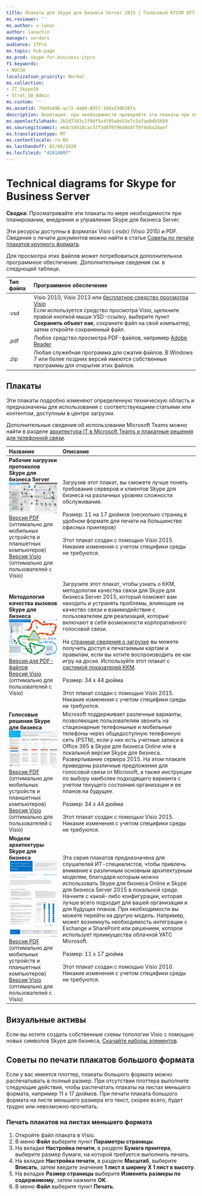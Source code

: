 ```yaml
---
title: Плакаты для Skype для бизнеса Server 2015 | Голосовой КТСОП Office 365
ms.reviewer: ''
ms.author: v-lanac
author: lanachin
manager: serdars
audience: ITPro
ms.topic: hub-page
ms.prod: skype-for-business-itpro
f1.keywords:
- NOCSH
localization_priority: Normal
ms.collection:
- IT_Skype16
- Strat_SB_Admin
ms.custom: ''
ms.assetid: 7b6da49b-ac72-4ab0-8957-166e330b38fa
description: Аннотация. при необходимости проверяйте эти плакаты при планировании, внедрении и управлении Skype для бизнеса Server.
ms.openlocfilehash: 2b2d7383c2f9df5c4f05a0e53e7c5afae0db5609
ms.sourcegitcommit: e64c50818cac37f3d6f0f96d0d4ff0f4bba24aef
ms.translationtype: MT
ms.contentlocale: ru-RU
ms.lasthandoff: 02/06/2020
ms.locfileid: "41814097"
---
```

# <a name="technical-diagrams-for-skype-for-business-server"></a>Technical diagrams for Skype for Business Server

**Сводка:** Просматривайте эти плакаты по мере необходимости при планировании, внедрении и управлении Skype для бизнеса Server.

Эти ресурсы доступны в форматах Visio (.vsdx) (Visio 2015) и PDF. Сведения о печати документов можно найти в статье [Советы по печати плакатов крупного формата](technical-diagrams.md#tips).

Для просмотра этих файлов может потребоваться дополнительное программное обеспечение. Дополнительные сведения см. в следующей таблице.

|Тип файла|Программное обеспечение|
|:--- |:--- |
|.vsd |Visio 2010, Visio 2013 или [бесплатное средство просмотра Visio](https://go.microsoft.com/fwlink/p/?LinkId=393676) <br/> Если используется средство просмотра Visio, щелкните правой кнопкой мыши VSD-ссылку, выберите пункт **Сохранить объект как**, сохраните файл на свой компьютер, затем откройте сохраненный файл. |
|.pdf |Любое средство просмотра PDF-файлов, например [Adobe Reader](https://go.microsoft.com/fwlink/p/?LinkId=393675) |
|.zip |Любая служебная программа для сжатия файлов. В Windows 7 или более поздних версий имеются собственные программы для открытия этих файлов. |

## <a name="posters"></a>Плакаты

Эти плакаты подробно изменяют определенную техническую область и предназначены для использования с соответствующими статьями или контентом, доступным в центре загрузки.

Дополнительные сведения об использовании Microsoft Teams можно найти в разделе [архитектура IT в Microsoft Teams и плакатные решения для телефонной связи](https://docs.microsoft.com/MicrosoftTeams/teams-architecture-solutions-posters).

|Название|Описание|
|:---|:---|
|**Рабочие нагрузки протоколов Skype для бизнеса Server** <br/>![Плакат с рабочими нагрузками для протокола SfB](media/0dccf933-eab3-4793-a8a4-4f6b9b0b4fa0.png)<br/>[Версия PDF](https://go.microsoft.com/fwlink/p/?LinkId=550989) (оптимально для мобильных устройств и планшетных компьютеров) <br/> [Версия Visio](https://go.microsoft.com/fwlink/p/?LinkId=550991) (оптимально для пользователей с Visio) |Загрузив этот плакат, вы сможете лучше понять требования серверов и клиентов Skype для бизнеса на различных уровнях сложности обслуживания.<br/> <br/> Размер: 11 на 17 дюймов (несколько страниц в удобном формате для печати на большинстве офисных принтеров) <br/> <br/> Этот плакат создан с помощью Visio 2015. Никакие изменения с учетом специфики среды не требуются. |
|**Методология качества вызовов Skype для бизнеса** <br/> ![Методология качества связи (для мобильных устройств и планшетных компьютеров) —](media/69d33707-8dc4-446a-8d72-0a77be59a64a.png)[Версия для PDF-файлов](https://go.microsoft.com/fwlink/p/?LinkId=617899) <br/> [Версия Visio](https://go.microsoft.com/fwlink/p/?LinkId=617900) (оптимально для пользователей с Visio) |Загрузите этот плакат, чтобы узнать о ККМ, методологии качества связи для Skype для бизнеса Server 2015, который поможет вам находить и устранять проблемы, влияющие на качество связи и взаимодействие с пользователем для реализаций, которые включают в себя возможности корпоративного голосовой связи. <br/> <br/> На [странице сведения о загрузке](https://go.microsoft.com/fwlink/p/?LinkId=617898) вы можете получить доступ к печатаемым картам и правилам, если вы хотите воспроизводить ее как игру на доске. Используйте этот плакат с [системой показателей ККМ](https://go.microsoft.com/fwlink/p/?LinkId=617904). <br/><br/> Размер: 34 х 44 дюйма <br/> <br/> Этот плакат создан с помощью Visio 2015. Никакие изменения с учетом специфики среды не требуются. |
|**Голосовые решения Skype для бизнеса** <br/> ![Планирование решений голосовой связи](media/1d3371f3-d554-4d6b-ac4f-a927bbe50b26.png) <br/> [Версия PDF](https://go.microsoft.com/fwlink/?linkid=869123) (оптимально для мобильных устройств и планшетных компьютеров) <br/> [Версия Visio](https://go.microsoft.com/fwlink/?linkid=869124) (оптимально для пользователей с Visio) |Microsoft поддерживает различные варианты, позволяющие пользователям звонить на стационарные телефоныные и мобильные телефоны через общедоступную телефонную сеть (PSTN), если у них есть учетные записи в Office 365 в Skype для бизнеса Online или в локальной версии Skype для бизнеса. Развертывание сервера 2015. На этом плакате приведены различные предложения для голосовой связи от Microsoft, а также инструкции по выбору наиболее подходящего варианта с учетом текущего состояния организации и ее планов на будущее. <br/> <br/> Размер: 34 х 44 дюйма <br/><br/> Этот плакат создан с помощью Visio 2015. Никакие изменения с учетом специфики среды не требуются. |
|**Модели архитектуры Skype для бизнеса** <br/> ![Модели архитектуры Skype для бизнеса](media/0734153f-af7b-4cf3-b095-96bdd1de3fb0.png) <br/> [Версия PDF](https://go.microsoft.com/fwlink/?linkid=869125) (оптимально для мобильных устройств и планшетных компьютеров) <br/> [Версия Visio](https://go.microsoft.com/fwlink/?linkid=869126) (оптимально для пользователей с Visio) |Эта серия плакатов предназначена для слушателей ИТ-специалистов, чтобы привлечь внимание к различным основным архитектурным моделям, благодаря которым можно использовать Skype для бизнеса Online и Skype для бизнеса Server 2015 в локальной среде. Начните с какой-либо конфигурации, которая лучше всего подходит для вашей организации и для будущих планов. При необходимости вы можете перейти на другую модель. Например, может возникнуть необходимость интеграции с Exchange и SharePoint или решением, которое использует преимущества облачной УАТС Microsoft. <br/><br/> Размер: 11 х 17 дюйма <br/><br/> Этот плакат создан с помощью Visio 2010. Никакие изменения с учетом специфики среды не требуются. |

## <a name="visual-assets"></a>Визуальные активы

Если вы хотите создать собственные схемы топологии Visio с помощью новых символов Skype для бизнеса, [Скачайте наборы элементов](https://go.microsoft.com/fwlink/p/?LinkId=550985).

## <a name="tips-for-printing-large-format-posters"></a>Советы по печати плакатов большого формата

<a name="tips"> </a>

Если у вас имеется плоттер, плакаты большого формата можно распечатывать в полный размер. При отсутствии плоттера выполните следующие действия, чтобы распечатать плакаты на листах меньшего формата, например 11 x 17 дюймов. При печати плаката большого формата на листе меньшего размера его текст, скорее всего, будет трудно или невозможно прочитать.

### <a name="print-posters-on-smaller-paper"></a>Печать плакатов на листах меньшего формата

1. Откройте файл плаката в Visio.
2. В меню **Файл** выберите пункт **Параметры страницы**.
3. На вкладке **Настройка печати**, в разделе **Бумага принтера**, выберите размер бумаги, на которой требуется выполнить печать.
4. На вкладке **Настройка печати**, в разделе **Масштаб**, выберите **Вписать**, затем введите значение **1 лист в ширину Х 1 лист в высоту**.
5. На вкладке **Размер страницы** выберите **Изменять размеры по содержимому**, затем нажмите **OK**.
6. В меню **Файл** выберите пункт **Печать**.
